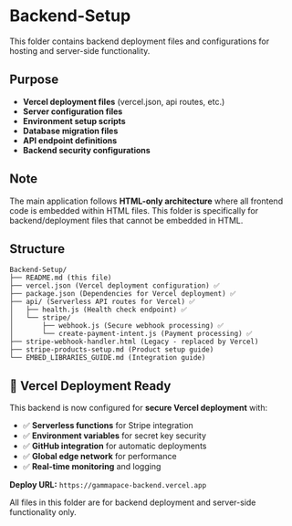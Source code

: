 # Backend-Setup

This folder contains backend deployment files and configurations for hosting and server-side functionality.

## Purpose

- **Vercel deployment files** (vercel.json, api routes, etc.)
- **Server configuration files**
- **Environment setup scripts**
- **Database migration files**
- **API endpoint definitions**
- **Backend security configurations**

## Note

The main application follows **HTML-only architecture** where all frontend code is embedded within HTML files. This folder is specifically for backend/deployment files that cannot be embedded in HTML.

## Structure

```
Backend-Setup/
├── README.md (this file)
├── vercel.json (Vercel deployment configuration) ✅
├── package.json (Dependencies for Vercel deployment) ✅
├── api/ (Serverless API routes for Vercel) ✅
│   ├── health.js (Health check endpoint) ✅
│   └── stripe/
│       ├── webhook.js (Secure webhook processing) ✅
│       └── create-payment-intent.js (Payment processing) ✅
├── stripe-webhook-handler.html (Legacy - replaced by Vercel)
├── stripe-products-setup.md (Product setup guide)
└── EMBED_LIBRARIES_GUIDE.md (Integration guide)
```

## 🚀 **Vercel Deployment Ready**

This backend is now configured for **secure Vercel deployment** with:
- ✅ **Serverless functions** for Stripe integration
- ✅ **Environment variables** for secret key security
- ✅ **GitHub integration** for automatic deployments
- ✅ **Global edge network** for performance
- ✅ **Real-time monitoring** and logging

**Deploy URL:** `https://gammapace-backend.vercel.app`

All files in this folder are for backend deployment and server-side functionality only. 